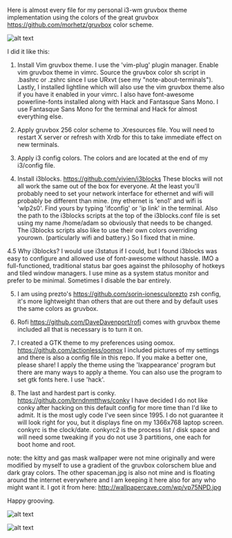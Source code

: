 Here is almost every file for my personal i3-wm gruvbox theme implementation using the
colors of the great gruvbox https://github.com/morhetz/gruvbox color scheme. 

![alt text](https://github.com/a-schaefers/i3-wm-gruvbox-theme/raw/master/screenshots/gruv-sadkitty-clean.png)

I did it like this:

1. Install Vim gruvbox theme. I use the 'vim-plug' plugin manager.
Enable vim gruvbox theme in vimrc. Source the gruvbox color sh script in
.bashrc or .zshrc since I use URxvt (see my "note-about-terminals"). Lastly, I
installed lightline which will also use the vim gruvbox theme also if you have it
enabled in your vimrc. I also have font-awesome powerline-fonts installed along with Hack
and Fantasque Sans Mono. I use Fantasque Sans Mono for the terminal and Hack
for almost everything else.

2. Apply gruvbox 256 color scheme to .Xresources file. You will need to restart X
   server or refresh with Xrdb for this to take immediate effect on new
   terminals.

3. Apply i3 config colors. The colors and are located at the end of my i3/config file.

4. Install i3blocks. https://github.com/vivien/i3blocks These blocks will not all work the same out of the
   box for everyone. At the least you'll probably need to set your network
   interface for ethernet and wifi will probably be different than mine. (my
   ethernet is 'eno1' and wifi is 'wlp2s0'. Find yours by typing 'ifconfig' or
   'ip link' in the terminal. Also the path to the i3blocks scripts at the top of the i3blocks.conf file is set using
   my name /home/adam so obviously that needs to be changed. The i3blocks
   scripts also like to use their own colors overriding yourown. (particularly
   wifi and battery.) So I fixed that in mine.

4.5 Why i3blocks? I would use i3status if I could, but I found i3blocks was
easy to configure and allowed use of font-awesome without hassle. IMO a
full-functioned, traditional status bar goes against the philosophy of hotkeys
and tiled window managers. I use mine as a system status
monitor and prefer to be minimal. Sometimes I disable the bar entirely. 

5. I am using prezto's https://github.com/sorin-ionescu/prezto zsh config, it's more lightweight than others that are
   out there and by default uses the same colors as gruvbox.

6. Rofi https://github.com/DaveDavenport/rofi comes with gruvbox theme included all that is necessary is to turn it
   on.

7. I created a GTK theme to my preferences using oomox. https://github.com/actionless/oomox
I included pictures of my settings and there is also a config file in this
repo. If you make a better one, please share! I apply the theme using the
'lxappearance' program but there are many ways to apply a theme. You can also use the program to set gtk fonts here. I
use 'hack'.

8. The last and hardest part is conky. https://github.com/brndnmtthws/conky I have decided I do not like conky
   after hacking on this default config for more time than I'd like to admit. It is the most ugly code I've seen since 1995. I do not guarantee it will look right for you,
   but it displays fine on my 1366x768 laptop screen. conkyrc is the
   clock/date. conkyrc2 is the process list / disk space and will need some tweaking
   if you do not use 3 partitions, one each for boot home and root. 

note: the kitty and gas mask wallpaper were not mine originally and were modified by myself to use a
gradient of the gruvbox colorschem blue and dark gray colors. The other
spaceman.jpg is also not mine and is floating around the internet everywhere and I am keeping it
here also for any who might want it. I got it from here: http://wallpapercave.com/wp/vp75NPD.jpg

Happy grooving.


![alt text](https://github.com/a-schaefers/i3-wm-gruvbox-theme/blob/master/screenshots/gruv-prepper-clean.png)


![alt text](https://github.com/a-schaefers/i3-wm-gruvbox-theme/blob/master/screenshots/gruv-dirty.png)

